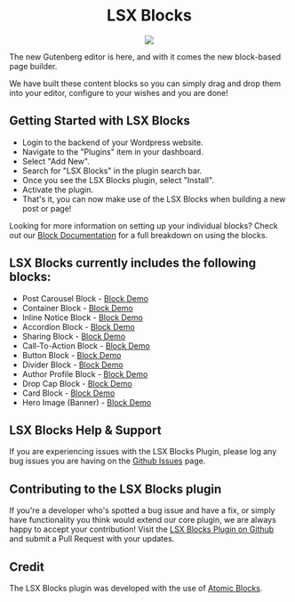 <h1 align="center">LSX Blocks</h1>
<p align="center"><a href="https://travis-ci.org/lightspeeddevelopment/lsx-blocks/"><img src="https://travis-ci.org/lightspeeddevelopment/lsx-blocks.svg?branch=master"></a></p>

The new Gutenberg editor is here, and with it comes the new block-based page builder. 

We have built these content blocks so you can simply drag and drop them into your editor, configure to your wishes and you are done!

## Getting Started with LSX Blocks 

* Login to the backend of your Wordpress website.
* Navigate to the "Plugins" item in your dashboard.
* Select "Add New".
* Search for "LSX Blocks" in the plugin search bar.
* Once you see the LSX Blocks plugin, select "Install".
* Activate the plugin. 
* That's it, you can now make use of the LSX Blocks when building a new post or page! 

Looking for more information on setting up your individual blocks? Check out our [Block Documentation](https://www.lsdev.biz/documentation/lsx/blocks/) for a full breakdown on using the blocks.

## LSX Blocks currently includes the following blocks:

* Post Carousel Block - [Block Demo](https://lsx.lsdev.biz/blocks/post-carousel-block/)
* Container Block - [Block Demo](https://lsx.lsdev.biz/blocks/container-block/)
* Inline Notice Block - [Block Demo](https://lsx.lsdev.biz/blocks/inline-notice/)
* Accordion Block - [Block Demo](https://lsx.lsdev.biz/blocks/accordion-block/)
* Sharing Block - [Block Demo](https://lsx.lsdev.biz/blocks/sharing-block/)
* Call-To-Action Block - [Block Demo](https://lsx.lsdev.biz/blocks/cta-block/)
* Button Block - [Block Demo](https://lsx.lsdev.biz/blocks/button-block/)
* Divider Block - [Block Demo](https://lsx.lsdev.biz/blocks/divider-block/)
* Author Profile Block - [Block Demo](https://lsx.lsdev.biz/blocks/author-profile/)
* Drop Cap Block - [Block Demo](https://lsx.lsdev.biz/blocks/drop-cap-block/)
* Card Block - [Block Demo](https://lsx.lsdev.biz/blocks/card-block/)
* Hero Image (Banner) - [Block Demo](https://lsx.lsdev.biz/blocks/hero-block/)

## LSX Blocks Help & Support  

If you are experiencing issues with the LSX Blocks Plugin, please log any bug issues you are having on the [Github Issues](https://github.com/lightspeeddevelopment/lsx/issues) page.

## Contributing to the LSX Blocks plugin 

If you're a developer who's spotted a bug issue and have a fix, or simply have functionality you think would extend our core plugin, we are always happy to accept your contribution! Visit the [LSX Blocks Plugin on Github](https://github.com/lightspeeddevelopment/lsx-blocks/) and submit a Pull Request with your updates.

## Credit

The LSX Blocks plugin was developed with the use of [Atomic Blocks](https://atomicblocks.com).
